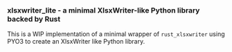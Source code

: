 ### xlsxwriter_lite - a minimal XlsxWriter-like Python library backed by Rust

This is a WIP implementation of a minimal wrapper of `rust_xlsxwriter` using
PYO3 to create an XlsxWriter like Python library.


